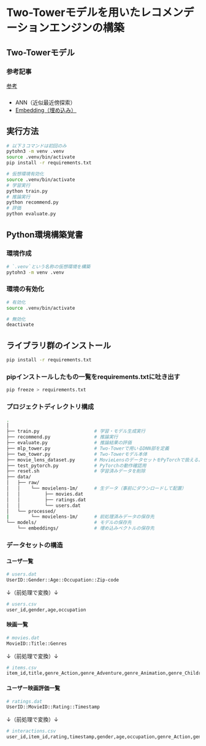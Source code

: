 # Two-Towerモデルを用いたレコメンデーションエンジンの構築
## Two-Towerモデル
### 参考記事
[参考](https://note.com/kokopelli_inc/n/nd89c1b89b741)

### 
- ANN（近似最近傍探索）
- [Embedding（埋め込み）](https://zenn.dev/peishim/articles/c696ff85a539bd)

## 実行方法
```bash
# 以下３コマンドは初回のみ
pytohn3 -m venv .venv
source .venv/bin/activate
pip install -r requirements.txt

# 仮想環境有効化
source .venv/bin/activate
# 学習実行
python train.py
# 推論実行
python recommend.py
# 評価
python evaluate.py
```

## Python環境構築覚書
### 環境作成
```bash
# `.venv`という名称の仮想環境を構築
pytohn3 -m venv .venv
```

### 環境の有効化
```bash
# 有効化
source .venv/bin/activate

# 無効化
deactivate
```

## ライブラリ群のインストール
```bash
pip install -r requirements.txt
```

### pipインストールしたもの一覧をrequirements.txtに吐き出す
```bash
pip freeze > requirements.txt
```

### プロジェクトディレクトリ構成
```bash
.
│
├── train.py                    # 学習・モデル生成実行
├── recommend.py                # 推論実行
├── evaluate.py                 # 推論結果の評価
├── mlp_tower.py                # Two-Towerで用いるDNN部を定義
├── two_tower.py                # Two-Towerモデル本体
├── movie_lens_dataset.py       # MovieLensのデータセットをPyTorchで扱えるよう変換するクラス
├── test_pytorch.py             # PyTorchの動作確認用 
├── reset.sh                    # 学習済みデータを削除 
├── data/
│   ├── raw/
│   │    └── movielens-1m/      # 生データ（事前にダウンロードして配置）
│   │         ├── movies.dat
│   │         ├── ratings.dat
│   │         └── users.dat
│   └── processed/              
|        └── movielens-1m/      # 前処理済みデータの保存先
└── models/                     # モデルの保存先
    └── embeddings/             # 埋め込みベクトルの保存先
```

### データセットの構造
#### ユーザ一覧
```bash
# users.dat
UserID::Gender::Age::Occupation::Zip-code
```
↓（前処理で変換）↓
```bash
# users.csv
user_id,gender,age,occupation
```

#### 映画一覧
```bash
# movies.dat
MovieID::Title::Genres
```
↓（前処理で変換）↓
```bash
# items.csv
item_id,title,genre_Action,genre_Adventure,genre_Animation,genre_Children's,genre_Comedy,genre_Crime,genre_Documentary,genre_Drama,genre_Fantasy,genre_Film-Noir,genre_Horror,genre_Musical,genre_Mystery,genre_Romance,genre_Sci-Fi,genre_Thriller,genre_War,genre_Western
```

#### ユーザー映画評価一覧
```bash
# ratings.dat
UserID::MovieID::Rating::Timestamp
```
↓（前処理で変換）↓
```bash
# interactions.csv
user_id,item_id,rating,timestamp,gender,age,occupation,genre_Action,genre_Adventure,genre_Animation,genre_Children's,genre_Comedy,genre_Crime,genre_Documentary,genre_Drama,genre_Fantasy,genre_Film-Noir,genre_Horror,genre_Musical,genre_Mystery,genre_Romance,genre_Sci-Fi,genre_Thriller,genre_War,genre_Western
```
